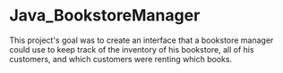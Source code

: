 # Java_BookstoreManager
This project's goal was to create an interface that a bookstore manager could use to keep track of the inventory of his bookstore, all of his customers, and which customers were renting which books. 
